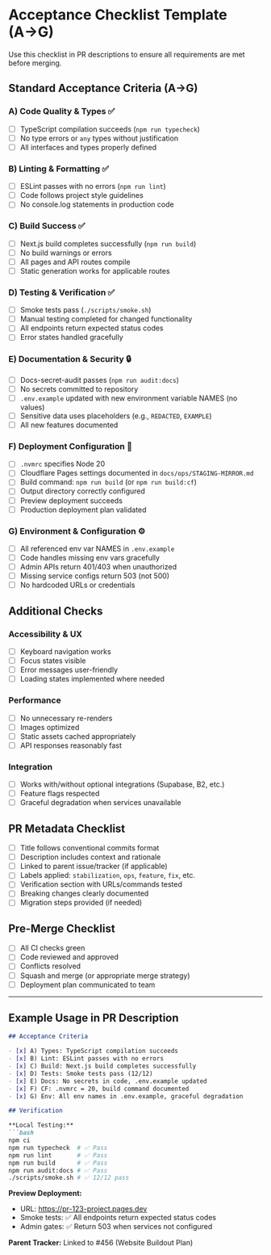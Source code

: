 # Acceptance Checklist Template (A→G)

Use this checklist in PR descriptions to ensure all requirements are met before merging.

## Standard Acceptance Criteria (A→G)

### A) Code Quality & Types ✅
- [ ] TypeScript compilation succeeds (`npm run typecheck`)
- [ ] No type errors or `any` types without justification
- [ ] All interfaces and types properly defined

### B) Linting & Formatting ✅
- [ ] ESLint passes with no errors (`npm run lint`)
- [ ] Code follows project style guidelines
- [ ] No console.log statements in production code

### C) Build Success ✅
- [ ] Next.js build completes successfully (`npm run build`)
- [ ] No build warnings or errors
- [ ] All pages and API routes compile
- [ ] Static generation works for applicable routes

### D) Testing & Verification ✅
- [ ] Smoke tests pass (`./scripts/smoke.sh`)
- [ ] Manual testing completed for changed functionality
- [ ] All endpoints return expected status codes
- [ ] Error states handled gracefully

### E) Documentation & Security 🔒
- [ ] Docs-secret-audit passes (`npm run audit:docs`)
- [ ] No secrets committed to repository
- [ ] `.env.example` updated with new environment variable NAMES (no values)
- [ ] Sensitive data uses placeholders (e.g., `REDACTED`, `EXAMPLE`)
- [ ] All new features documented

### F) Deployment Configuration 🚀
- [ ] `.nvmrc` specifies Node 20
- [ ] Cloudflare Pages settings documented in `docs/ops/STAGING-MIRROR.md`
- [ ] Build command: `npm run build` (or `npm run build:cf`)
- [ ] Output directory correctly configured
- [ ] Preview deployment succeeds
- [ ] Production deployment plan validated

### G) Environment & Configuration ⚙️
- [ ] All referenced env var NAMES in `.env.example`
- [ ] Code handles missing env vars gracefully
- [ ] Admin APIs return 401/403 when unauthorized
- [ ] Missing service configs return 503 (not 500)
- [ ] No hardcoded URLs or credentials

## Additional Checks

### Accessibility & UX
- [ ] Keyboard navigation works
- [ ] Focus states visible
- [ ] Error messages user-friendly
- [ ] Loading states implemented where needed

### Performance
- [ ] No unnecessary re-renders
- [ ] Images optimized
- [ ] Static assets cached appropriately
- [ ] API responses reasonably fast

### Integration
- [ ] Works with/without optional integrations (Supabase, B2, etc.)
- [ ] Feature flags respected
- [ ] Graceful degradation when services unavailable

## PR Metadata Checklist

- [ ] Title follows conventional commits format
- [ ] Description includes context and rationale
- [ ] Linked to parent issue/tracker (if applicable)
- [ ] Labels applied: `stabilization`, `ops`, `feature`, `fix`, etc.
- [ ] Verification section with URLs/commands tested
- [ ] Breaking changes clearly documented
- [ ] Migration steps provided (if needed)

## Pre-Merge Checklist

- [ ] All CI checks green
- [ ] Code reviewed and approved
- [ ] Conflicts resolved
- [ ] Squash and merge (or appropriate merge strategy)
- [ ] Deployment plan communicated to team

---

## Example Usage in PR Description

```markdown
## Acceptance Criteria

- [x] A) Types: TypeScript compilation succeeds
- [x] B) Lint: ESLint passes with no errors
- [x] C) Build: Next.js build completes successfully
- [x] D) Tests: Smoke tests pass (12/12)
- [x] E) Docs: No secrets in code, .env.example updated
- [x] F) CF: .nvmrc = 20, build command documented
- [x] G) Env: All env names in .env.example, graceful degradation

## Verification

**Local Testing:**
```bash
npm ci
npm run typecheck  # ✅ Pass
npm run lint       # ✅ Pass
npm run build      # ✅ Pass
npm run audit:docs # ✅ Pass
./scripts/smoke.sh # ✅ 12/12 pass
```

**Preview Deployment:**
- URL: https://pr-123-project.pages.dev
- Smoke tests: ✅ All endpoints return expected status codes
- Admin gates: ✅ Return 503 when services not configured

**Parent Tracker:**
Linked to #456 (Website Buildout Plan)
```
